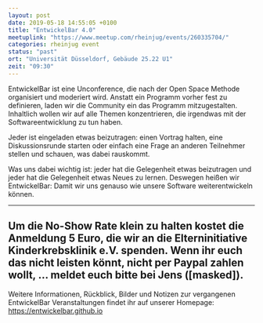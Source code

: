 ```yaml
---
layout: post
date: 2019-05-18 14:55:05 +0100
title: "EntwickelBar 4.0"
meetuplink: "https://www.meetup.com/rheinjug/events/260335704/"
categories: rheinjug event
status: "past"
ort: "Universität Düsseldorf, Gebäude 25.22 U1"
zeit: "09:30"
---
```


EntwickelBar ist eine Unconference, die nach der Open Space Methode organisiert und moderiert wird. Anstatt ein Programm vorher fest zu definieren, laden wir die Community ein das Programm mitzugestalten. Inhaltlich wollen wir auf alle Themen konzentrieren, die irgendwas mit der Softwareentwicklung zu tun haben.
 
Jeder ist eingeladen etwas beizutragen: einen Vortrag halten, eine Diskussionsrunde starten oder einfach eine Frage an anderen Teilnehmer stellen und schauen, was dabei rauskommt.
 
Was uns dabei wichtig ist: jeder hat die Gelegenheit etwas beizutragen und jeder hat die Gelegenheit etwas Neues zu lernen. Deswegen heißen wir EntwickelBar: Damit wir uns genauso wie unsere Software weiterentwickeln können.
 
---
Um die No-Show Rate klein zu halten kostet die Anmeldung 5 Euro, die wir an die Elterninitiative Kinderkrebsklinik e.V. spenden. Wenn ihr euch das nicht leisten könnt, nicht per Paypal zahlen wollt, ... meldet euch bitte bei Jens ([masked]).
---
 
Weitere Informationen, Rückblick, Bilder und Notizen zur vergangenen EntwickelBar Veranstaltungen findet ihr auf unserer Homepage: <a href="https://entwickelbar.github.io" class="linkified">https://entwickelbar.github.io</a>
 
